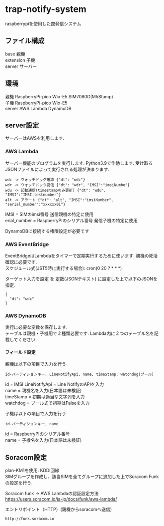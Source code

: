 # trap-notify-system
raspberrypiを使用した罠発信システム

## ファイル構成
base 親機  
extension 子機  
server サーバー

## 環境
親機 RaspberryPi-pico  Wio-E5 SIM7080G(M5Stamp)  
子機 RaspberryPi-pico  Wio-E5  
server AWS Lambda DynamoDB

## server設定
サーバーはAWSを利用します. 
### AWS Lambda
サーバー機能のプログラムを実行します. Python3.9で作動します.
受け取るJSONファイルによって実行される処理が決まります.  
```
wdc -> ウォッチドッグ確認 {"dt": "wdc"}  
wdr -> ウォッチドック受信 {"dt": "wdr", "IMSI":"imsiNumbe"}  
wdu -> 起動通信(timestampのみ更新) {"dt": "wdu", "IMSI":"IMSI:testnumber"}  
alt -> アラート {"dt": "alt", "IMSI":"imsiNumber", "serial_number":"xxxxxx01"}  
```
IMSI = SIMのimsi番号 送信親機の特定に使用  
erial_number = RaspberryPIのシリアル番号  発信子機の特定に使用  

DynamoDBに接続する権限設定が必要です

### AWS EventBridge
EventBridgeはLambdaをタイマーで定期実行するために使います. 親機の死活確認に必要です.  
スケジュール式(JST5時に実行する場合): cron(0 20 ? * * *) 

ターゲット入力を設定 を 定数(JSONテキスト) に設定した上で以下のJSONを指定.
```
{
  "dt": "wdc"
}
```

### AWS DynamoDB
実行に必要な変数を保存します.  
テーブルは親機・子機用で２種類必要です. Lambda内に２つのテーブル名を記載してください.
#### フィールド設定
親機は以下の項目で入力を行う
```
id-パーティションキー, LineNotifyApi, name, timeStamp, watchdog(ブール)
```
id = IMSI
LineNotifyApi = Line NotifyのAPIを入力  
name = 親機名を入力(日本語は未検証)  
timeStamp = 初期は適当な文字列を入力  
watchdog = ブール式で初期はFalseを入力  

子機は以下の項目で入力を行う
```
id-パーティションキー, name
```
id = RaspberryPIのシリアル番号  
name = 子機名を入力(日本語は未検証)   

## Soracom設定
plan-KM1を使用. KDDI回線  
SIMグループを作成し、該当SIMを全てグループに追加した上でSoracom Funkの設定を行う.

Soracom funk -> AWS Lambdaの認証設定方法  
https://users.soracom.io/ja-jp/docs/funk/aws-lambda/

エントリポイント（HTTP）(親機からsoracomへ送信)
```
http://funk.soracom.io
```